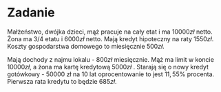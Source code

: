 # Zadanie
Małżeństwo, dwójka dzieci, mąż pracuje na cały etat i ma $10000 zł$ netto. Żona ma $3/4$ etatu i $6000 zł$ netto. Mają kredyt hipoteczny na raty $1550 zł$. Koszty gospodarstwa domowego to miesięcznie $500 zł$. 

Mają dochody z najmu lokalu - $800 zł$ miesięcznie. Mąż ma limit w koncie $10000 zł$, a żona ma kartę kredytową $5000 zł$ . Starają się o nowy kredyt gotówkowy - $50000$ zł na 10 lat oprocentowanie to jest $11,55\%$ procenta. Pierwsza rata kredytu to będzie $685zł$.
